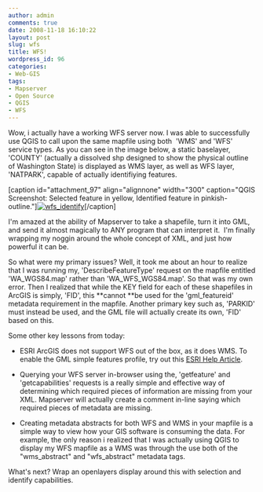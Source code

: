 ```yaml
---
author: admin
comments: true
date: 2008-11-18 16:10:22
layout: post
slug: wfs
title: WFS!
wordpress_id: 96
categories:
- Web-GIS
tags:
- Mapserver
- Open Source
- QGIS
- WFS
---
```


Wow, i actually have a working WFS server now. I was able to successfully use QGIS to call upon the same mapfile using both  'WMS' and 'WFS' service types. As you can see in the image below, a static baselayer, 'COUNTY' (actually a dissolved shp designed to show the physical outline of Washington State) is displayed as WMS layer, as well as WFS layer, 'NATPARK', capable of actually identifiying features. <!-- more -->

[caption id="attachment_97" align="alignnone" width="300" caption="QGIS Screenshot: Selected feature in yellow, Identified feature in pinkish-outline."][![wfs_identify](http://www.mkgeomatics.com/wordpress/wp-content/uploads/2008/11/wfs_identify-300x221.jpg)](http://www.mkgeomatics.com/wordpress/wp-content/uploads/2008/11/wfs_identify.jpeg)[/caption]

I'm amazed at the ability of Mapserver to take a shapefile, turn it into GML, and send it almost magically to ANY program that can interpret it.  I'm finally wrapping my noggin around the whole concept of XML, and just how powerful it can be.

So what were my primary issues? Well, it took me about an hour to realize that I was running my, 'DescribeFeatureType' request on the mapfile entitled 'WA_WGS84.map' rather than 'WA_WFS_WGS84.map'. So that was my own error. Then I realized that while the KEY field for each of these shapefiles in ArcGIS is simply, 'FID', this **cannot **be used for the 'gml_featureid' metadata requirement in the mapfile. Another primary key such as, 'PARKID' must instead be used, and the GML file will actually create its own, 'FID' based on this.

Some other key lessons from today:



	
  * ESRI ArcGIS does not support WFS out of the box, as it does WMS. To enable the GML simple features profile, try out this [ESRI Help Article](http://webhelp.esri.com/arcgisdesktop/9.2/index.cfm?id=5607&pid=5604&topicname=Using_the_GML_simple_features_profile).

	
  * Querying your WFS server in-browser using the, 'getfeature' and 'getcapabilities' requests is a really simple and effective way of determining which required pieces of information are missing from your XML. Mapserver will actually create a comment in-line saying which required pieces of metadata are missing.

	
  * Creating metadata abstracts for both WFS and WMS in your mapfile is a simple way to view how your GIS software is consuming the data. For example, the only reason i realized that I was actually using QGIS to display my WFS mapfile as a WMS was through the use both of the "wms_abstract" and "wfs_abstract" metadata tags.


What's next? Wrap an openlayers display around this with selection and identify capabilities.
